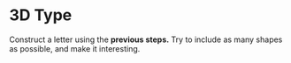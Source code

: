# 3D Type

Construct a letter using the **previous steps.** Try to include as many shapes as possible, and make it interesting.

